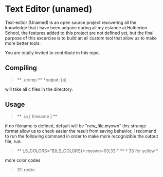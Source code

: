 # Text Editor (unamed)
Text-editor (Unamed) is an open source project recovering all the knowledge that i have been adquire during all my estance at Holberton School, the features added to this project are not defined
yet, but the final purpose of this excercise is to build an all custom tool that allow us to make more better tools.

You are totally invited to contribute in this repo.


## Compiling

> ** ./comp **  *output: [a]

will take all c files in the directory.

## Usage

> ** ./a [ filename ] **

if no filename is defined, default will be "new_file.myown" this strange format allow us to check easier the result from saving behavior, i recomend to run the following command in order to make more recognizible the output file, run:
 
> ** LS_COLORS="${LS_COLORS}*.myown=00;33:" ** * 33 for yellow *

more color codes

> 31: red\n
